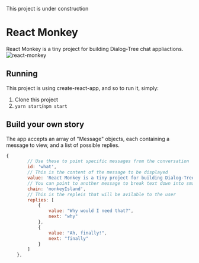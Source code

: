  This project is under construction 
# React Monkey 
React Monkey is a tiny project for building Dialog-Tree chat appliactions.
![react-monkey](https://cloud.githubusercontent.com/assets/2289769/24579745/abe7e5a6-1703-11e7-8061-51e0cb686245.gif)

## Running
This project is using create-react-app, and so to run it, simply:
1. Clone this project
2. `yarn start`/`npm start`

## Build your own story
The app accepts an array of "Message" objects, each containing a message to view, and a list of possible replies.
``` javascript
{
        // Use these to point specific messages from the conversation
        id: 'what',
        // This is the content of the message to be displayed
        value: 'React Monkey is a tiny project for building Dialog-Tree chat appliactions.',
        // You can point to another message to break text down into smaller chunks
        chain: 'monkeyIsland',
        // This is the repleis that will be avilable to the user
        replies: [
            {
                value: "Why would I need that?",
                next: "why"
            },
            {
                value: "Ah, finally!",
                next: "finally"
            }
        ]
    },
```
